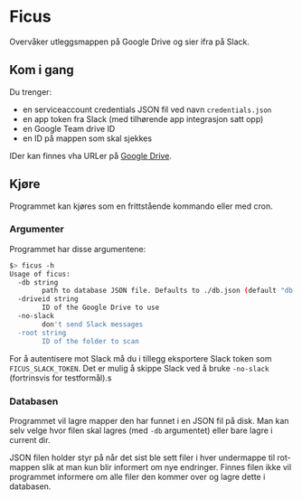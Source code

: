 # Ficus

Overvåker utleggsmappen på Google Drive
og sier ifra på Slack.

## Kom i gang

Du trenger:

* en serviceaccount credentials JSON fil ved navn `credentials.json`
* en app token fra Slack (med tilhørende app integrasjon satt opp)
* en Google Team drive ID
* en ID på mappen som skal sjekkes

IDer kan finnes vha URLer på [Google Drive](https://drive.google.com).

## Kjøre

Programmet kan kjøres som en frittstående kommando
eller med cron.

### Argumenter

Programmet har disse argumentene:

```bash
$> ficus -h
Usage of ficus:
  -db string
    	path to database JSON file. Defaults to ./db.json (default "db.json")
  -driveid string
    	ID of the Google Drive to use
  -no-slack
    	don't send Slack messages
  -root string
    	ID of the folder to scan
```

For å autentisere mot Slack må du i tillegg eksportere Slack token
som `FICUS_SLACK_TOKEN`.
Det er mulig å skippe Slack ved å bruke `-no-slack`
(fortrinsvis for testformål).s

### Databasen

Programmet vil lagre mapper den har funnet i en JSON fil på disk.
Man kan selv velge hvor filen skal lagres (med `-db` argumentet)
eller bare lagre i current dir.

JSON filen holder styr på når det sist ble sett filer i hver undermappe til rot-mappen
slik at man kun blir informert om nye endringer.
Finnes filen ikke vil programmet informere om alle filer den kommer over
og lagre dette i databasen.

